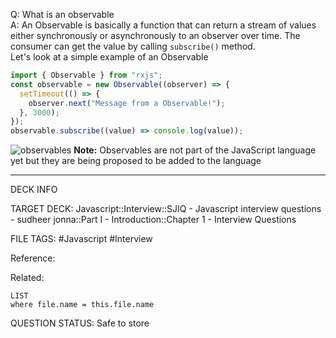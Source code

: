 Q: What is an observable  
A: An Observable is basically a function that can return a stream of values either synchronously or asynchronously to an observer over time. The consumer can get the value by calling `subscribe()` method.  
Let's look at a simple example of an Observable
```javascript
import { Observable } from "rxjs";
const observable = new Observable((observer) => {
  setTimeout(() => {
    observer.next("Message from a Observable!");
  }, 3000);
});
observable.subscribe((value) => console.log(value));
```
![observables](../../../../images/observables.png)
**Note:** Observables are not part of the JavaScript language yet but they are being proposed to be added to the language
<!--ID: 1693596685367-->

---

DECK INFO

TARGET DECK: Javascript::Interview::SJIQ - Javascript interview questions - sudheer jonna::Part I - Introduction::Chapter 1 - Interview Questions

FILE TAGS: #Javascript #Interview

Reference:

Related:

```dataview
LIST
where file.name = this.file.name
```

QUESTION STATUS: Safe to store